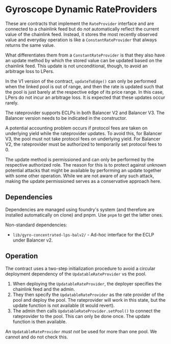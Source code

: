 
# Gyroscope Dynamic RateProviders

These are contracts that implement the `RateProvider` interface and are connected to a chainlink feed but do _not_ automatically reflect the current value of the chainlink feed. Instead, it stores the most recently observed value and everyday operation is like a `ConstantRateProvider` that always returns the same value.

What differentiates them from a `ConstantRateProvider` is that they also have an update method by which the stored value can be updated based on the chainlink feed. This update is not unconditional, though, to avoid an arbitrage loss to LPers.

In the V1 version of the contract, `updateToEdge()` can only be performed when the linked pool is out of range, and then the rate is updated such that the pool is just barely at the respective edge of its price range. In this case, LPers do not incur an arbitrage loss. It is expected that these updates occur rarely.

The rateprovider supports ECLPs in both Balancer V2 and Balancer V3. The Balancer version needs to be indicated in the constructor.

A potential accounting problem occurs if protocol fees are taken on underlying yield while the rateprovider updates. To avoid this, for Balancer V3, the pool must not take protocol fees on underlying yield. For Balancer V2, the rateprovider must be authorized to temporarily set protocol fees to 0.

The update method is permissioned and can only be performed by the respective authorized role. The reason for this is to protect against unknown potential attacks that might be available by performing an update together with some other operation. While we are not aware of any such attack, making the update permissioned serves as a conservative approach here.

## Dependencies

Dependencies are managed using foundry's system (and therefore are installed automatically on clone) and pnpm. Use `pnpm` to get the latter ones.

Non-standard dependencies:
- `lib/gyro-concentrated-lps-balv2/` - Ad-hoc interface for the ECLP under Balancer v2.

## Operation

The contract uses a two-step initialization procedure to avoid a circular deployment dependency of the `UpdatableRateProvider` vs the pool.

1. When deploying the `UpdatableRateProvider`, the deployer specifies the chainlink feed and the admin.
2. They then specify the `UpdatableRateProvider` as the rate provider of the pool and deploy the pool. The rateprovider will work in this state, but the update function is not available (it would revert).
3. The admin then calls `UpdatableRateProvider.setPool()` to connect the rateprovider to the pool. This can only be done once. The update function is then available.

An `UpdatableRateProvider` *must not* be used for more than one pool. We cannot and do not check this.


